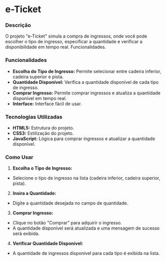 # e-Ticket

### Descrição
O projeto "e-Ticket"  simula a compra de ingressos, onde você pode escolher o tipo de ingresso, especificar a quantidade e verificar a disponibilidade em tempo real.
Funcionalidades.

### Funcionalidades
* **Escolha do Tipo de Ingresso:** Permite selecionar entre cadeira inferior, cadeira superior e pista.
* **Quantidade Disponível:** Verifica a quantidade disponível de cada tipo de ingresso.
* **Comprar Ingresso:** Permite comprar ingressos e atualiza a quantidade disponível em tempo real.
* **Interface:** Interface fácil de usar.
  
### Tecnologias Utilizadas
* **HTML5:** Estrutura do projeto.
* **CSS3:** Estilização do projeto.
* **JavaScript:** Lógica para comprar ingressos e atualizar a quantidade disponível.
  
### Como Usar
1. **Escolha o Tipo de Ingresso:**
* Selecione o tipo de ingresso na lista (cadeira inferior, cadeira superior, pista).

2. **Insira a Quantidade:**
* Digite a quantidade desejada no campo de quantidade.

3. **Comprar Ingresso:**  
* Clique no botão "Comprar" para adquirir o ingresso.
* A quantidade disponível será atualizada e uma mensagem de sucesso será exibida.

4. **Verificar Quantidade Disponível:**
  * A quantidade de ingressos disponível para cada tipo é exibida na lista.
